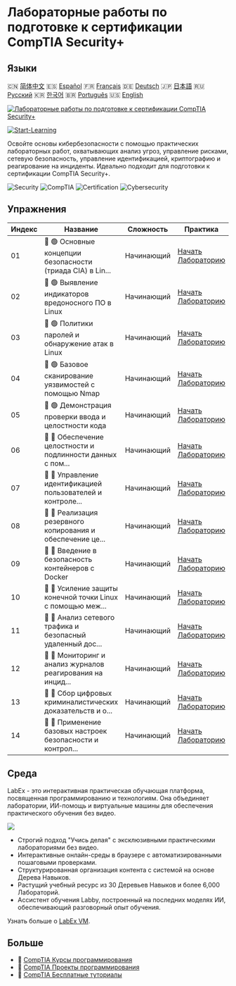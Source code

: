 # Лабораторные работы по подготовке к сертификации CompTIA Security+

## Языки

🇨🇳 [简体中文](README_zh.md) 🇪🇸 [Español](README_es.md) 🇫🇷 [Français](README_fr.md) 🇩🇪 [Deutsch](README_de.md) 🇯🇵 [日本語](README_ja.md) 🇷🇺 [Русский](README_ru.md) 🇰🇷 [한국어](README_ko.md) 🇧🇷 [Português](README_pt.md) 🇺🇸 [English](README.md) 

[![Лабораторные работы по подготовке к сертификации CompTIA Security+](https://cover-creator.labex.io/comptia-security-plus-training-labs.png?lang=ru)](https://labex.io/ru/courses/comptia-security-plus-training-labs)

[![Start-Learning](https://img.shields.io/badge/Start-Learning-whitesmoke?style=for-the-badge)](https://labex.io/ru/courses/comptia-security-plus-training-labs)

Освойте основы кибербезопасности с помощью практических лабораторных работ, охватывающих анализ угроз, управление рисками, сетевую безопасность, управление идентификацией, криптографию и реагирование на инциденты. Идеально подходит для подготовки к сертификации CompTIA Security+.

![Security](https://img.shields.io/badge/Security-whitesmoke?style=for-the-badge&logo=security)
![CompTIA](https://img.shields.io/badge/CompTIA-whitesmoke?style=for-the-badge&logo=comptia)
![Certification](https://img.shields.io/badge/Certification-whitesmoke?style=for-the-badge&logo=certification)
![Cybersecurity](https://img.shields.io/badge/Cybersecurity-whitesmoke?style=for-the-badge&logo=cybersecurity)


## Упражнения

|   Индекс | Название                                                    | Сложность   | Практика                                                                                                                                                    |
|----------|-------------------------------------------------------------|-------------|-------------------------------------------------------------------------------------------------------------------------------------------------------------|
|       01 | 📖 🟢 Основные концепции безопасности (триада CIA) в Lin... | Начинающий  | <a target='_blank' href='https://labex.io/ru/tutorials/linux-foundational-security-concepts-cia-triad-in-linux-592882'>Начать Лабораторию</a>               |
|       02 | 📖 🟢 Выявление индикаторов вредоносного ПО в Linux         | Начинающий  | <a target='_blank' href='https://labex.io/ru/tutorials/linux-identifying-malware-indicators-on-linux-592887'>Начать Лабораторию</a>                         |
|       03 | 📖 🟢 Политики паролей и обнаружение атак в Linux           | Начинающий  | <a target='_blank' href='https://labex.io/ru/tutorials/linux-password-policies-and-detecting-attack-in-linux-592888'>Начать Лабораторию</a>                 |
|       04 | 📖 🟢 Базовое сканирование уязвимостей с помощью Nmap       | Начинающий  | <a target='_blank' href='https://labex.io/ru/tutorials/linux-basic-vulnerability-scanning-with-nmap-594554'>Начать Лабораторию</a>                          |
|       05 | 📖 🟢 Демонстрация проверки ввода и целостности кода        | Начинающий  | <a target='_blank' href='https://labex.io/ru/tutorials/linux-demonstrating-input-validation-and-code-integrity-594556'>Начать Лабораторию</a>               |
|       06 | 📖 🔵 Обеспечение целостности и подлинности данных с пом... | Начинающий  | <a target='_blank' href='https://labex.io/ru/tutorials/linux-ensuring-data-integrity-and-authenticity-with-cryptography-594576'>Начать Лабораторию</a>      |
|       07 | 📖 🔵 Управление идентификацией пользователей и контроле... | Начинающий  | <a target='_blank' href='https://labex.io/ru/tutorials/linux-managing-user-identities-and-access-controls-in-linux-594585'>Начать Лабораторию</a>           |
|       08 | 📖 🔵 Реализация резервного копирования и обеспечение це... | Начинающий  | <a target='_blank' href='https://labex.io/ru/tutorials/linux-implementing-data-resilience-backups-and-file-integrity-594583'>Начать Лабораторию</a>         |
|       09 | 📖 🔵 Введение в безопасность контейнеров с Docker          | Начинающий  | <a target='_blank' href='https://labex.io/ru/tutorials/linux-introduction-to-container-security-with-docker-594584'>Начать Лабораторию</a>                  |
|       10 | 📖 🔵 Усиление защиты конечной точки Linux с помощью меж... | Начинающий  | <a target='_blank' href='https://labex.io/ru/tutorials/linux-hardening-a-linux-endpoint-with-firewall-and-service-management-594582'>Начать Лабораторию</a> |
|       11 | 📖 🔵 Анализ сетевого трафика и безопасный удаленный дос... | Начинающий  | <a target='_blank' href='https://labex.io/ru/tutorials/linux-network-traffic-analysis-and-secure-remote-access-594587'>Начать Лабораторию</a>               |
|       12 | 📖 🔵 Мониторинг и анализ журналов реагирования на инцид... | Начинающий  | <a target='_blank' href='https://labex.io/ru/tutorials/linux-monitoring-and-incident-response-log-analysis-594586'>Начать Лабораторию</a>                   |
|       13 | 📖 🔵 Сбор цифровых криминалистических доказательств и о... | Начинающий  | <a target='_blank' href='https://labex.io/ru/tutorials/linux-digital-forensics-evidence-acquisition-and-integrity-594581'>Начать Лабораторию</a>            |
|       14 | 📖 🔵 Применение базовых настроек безопасности и контрол... | Начинающий  | <a target='_blank' href='https://labex.io/ru/tutorials/linux-applying-security-baselines-and-compliance-controls-594580'>Начать Лабораторию</a>             |

## Среда

LabEx - это интерактивная практическая обучающая платформа, посвященная программированию и технологиям. Она объединяет лаборатории, ИИ-помощь и виртуальные машины для обеспечения практического обучения без видео.

![](https://tutorial-screenshot.getvm.io/images/vm-1725247253.png)

- Строгий подход "Учись делая" с эксклюзивными практическими лабораториями без видео.
- Интерактивные онлайн-среды в браузере с автоматизированными пошаговыми проверками.
- Структурированная организация контента с системой на основе Дерева Навыков.
- Растущий учебный ресурс из 30 Деревьев Навыков и более 6,000 Лабораторий.
- Ассистент обучения Labby, построенный на последних моделях ИИ, обеспечивающий разговорный опыт обучения.

Узнать больше о [LabEx VM](https://support.labex.io/using-labex/virtual-machine).

## Больше

- 🔗 [CompTIA Курсы программирования](https://github.com/labex-labs/awesome-programming-courses)
- 🔗 [CompTIA Проекты программирования](https://github.com/labex-labs/awesome-programming-projects)
- 🔗 [CompTIA Бесплатные туториалы](https://github.com/labex-labs/comptia-free-tutorials)

